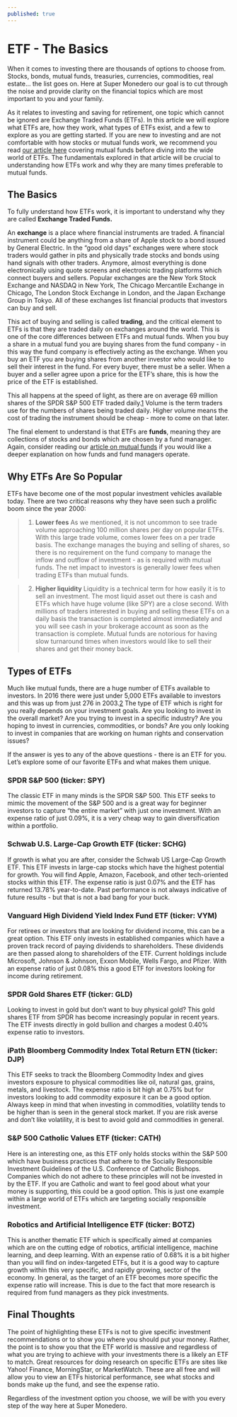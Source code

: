 ```yaml
---
published: true
---
```

# ETF - The Basics

When it comes to investing there are thousands of options to choose from. Stocks, bonds, mutual funds, treasuries, currencies, commodities, real estate… the list goes on. Here at Super Monedero our goal is to cut through the noise and provide clarity on the financial topics which are most important to you and your family. 

As it relates to investing and saving for retirement, one topic which cannot be ignored are Exchange Traded Funds (ETFs). In this article we will explore what ETFs are, how they work, what types of ETFs exist, and a few to explore as you are getting started. If you are new to investing and are not comfortable with how stocks or mutual funds work, we recommend you read [our article here](http://supermonedero.com/2017-07-27-mutual-fund-basics/) covering mutual funds before diving into the wide world of ETFs. The fundamentals explored in that article will be crucial to understanding how ETFs work and why they are many times preferable to mutual funds.

## The Basics

To fully understand how ETFs work, it is important to understand why they are called **Exchange Traded Funds.**

An **exchange** is a place where financial instruments are traded. A financial instrument could be anything from a share of Apple stock to a bond issued by General Electric. In the “good old days” exchanges were where stock traders would gather in pits and physically trade stocks and bonds using hand signals with other traders. Anymore, almost everything is done electronically using quote screens and electronic trading platforms which connect buyers and sellers. Popular exchanges are the New York Stock Exchange and NASDAQ in New York, The Chicago Mercantile Exchange in Chicago, The London Stock Exchange in London, and the Japan Exchange Group in Tokyo. All of these exchanges list financial products that investors can buy and sell.

This act of buying and selling is called **trading**, and the critical element to ETFs is that they are traded daily on exchanges around the world. This is one of the core differences between ETFs and mutual funds. When you buy a share in a mutual fund you are buying shares from the fund company - in this way the fund company is effectively acting as the exchange. When you buy an ETF you are buying shares from another investor who would like to sell their interest in the fund. For every buyer, there must be a seller. When a buyer and a seller agree upon a price for the ETF’s share, this is how the price of the ETF is established.

This all happens at the speed of light, as there are on average 69 million shares of the SPDR S&P 500 ETF traded daily.[1] Volume is the term traders use for the numbers of shares being traded daily. Higher volume means the cost of trading the instrument should be cheap - more to come on that later.

The final element to understand is that ETFs are **funds**, meaning they are collections of stocks and bonds which are chosen by a fund manager. Again, consider reading our [article on mutual funds](http://supermonedero.com/2017-07-27-mutual-fund-basics/) if you would like a deeper explanation on how funds and fund managers operate.

## Why ETFs Are So Popular

ETFs have become one of the most popular investment vehicles available today. There are two critical reasons why they have seen such a prolific boom since the year 2000:

> 1. **Lower fees**
As we mentioned, it is not uncommon to see trade volume approaching 100 million shares per day on popular ETFs. With this large trade volume, comes lower fees on a per trade basis. The exchange manages the buying and selling of shares, so there is no requirement on the fund company to manage the inflow and outflow of investment - as is required with mutual funds. The net impact to investors is generally lower fees when trading ETFs than mutual funds.

> 2. **Higher liquidity**
Liquidity is a technical term for how easily it is to sell an investment. The most liquid asset out there is cash and ETFs which have huge volume (like SPY) are a close second. With millions of traders interested in buying and selling these ETFs on a daily basis the transaction is completed almost immediately and you will see cash in your brokerage account as soon as the transaction is complete. Mutual funds are notorious for having slow turnaround times when investors would like to sell their shares and get their money back.

## Types of ETFs

Much like mutual funds, there are a huge number of ETFs available to investors. In 2016 there were just under 5,000 ETFs available to investors and this was up from just 276 in 2003.[2] The type of ETF which is right for you really depends on your investment goals. Are you looking to invest in the overall market? Are you trying to invest in a specific industry? Are you hoping to invest in currencies, commodities, or bonds? Are you only looking to invest in companies that are working on human rights and conservation issues?

If the answer is yes to any of the above questions - there is an ETF for you. Let’s explore some of our favorite ETFs and what makes them unique.

### SPDR S&P 500 (ticker: SPY)
The classic ETF in many minds is the SPDR S&P 500. This ETF seeks to mimic the movement of the S&P 500 and is a great way for beginner investors to capture “the entire market” with just one investment. With an expense ratio of just 0.09%, it is a very cheap way to gain diversification within a portfolio.

### Schwab U.S. Large-Cap Growth ETF (ticker: SCHG)
If growth is what you are after, consider the Schwab US Large-Cap Growth ETF. This ETF invests in large-cap stocks which have the highest potential for growth. You will find Apple, Amazon, Facebook, and other tech-oriented stocks within this ETF. The expense ratio is just 0.07% and the ETF has returned 13.78% year-to-date. Past performance is not always indicative of future results - but that is not a bad bang for your buck.

### Vanguard High Dividend Yield Index Fund ETF (ticker: VYM)
For retirees or investors that are looking for dividend income, this can be a great option. This ETF only invests in established companies which have a proven track record of paying dividends to shareholders. These dividends are then passed along to shareholders of the ETF. Current holdings include Microsoft, Johnson & Johnson, Exxon Mobile, Wells Fargo, and Pfizer. With an expense ratio of just 0.08% this a good ETF for investors looking for income during retirement.

### SPDR Gold Shares ETF (ticker: GLD)
Looking to invest in gold but don’t want to buy physical gold? This gold shares ETF from SPDR has become increasingly popular in recent years. The ETF invests directly in gold bullion and charges a modest 0.40% expense ratio to investors.

### iPath Bloomberg Commodity Index Total Return ETN (ticker: DJP)
This ETF seeks to track the Bloomberg Commodity Index and gives investors exposure to physical commodities like oil, natural gas, grains, metals, and livestock. The expense ratio is bit high at 0.75% but for investors looking to add commodity exposure it can be a good option. Always keep in mind that when investing in commodities, volatility tends to be higher than is seen in the general stock market. If you are risk averse and don’t like volatility, it is best to avoid gold and commodities in general.

### S&P 500 Catholic Values ETF (ticker: CATH)
Here is an interesting one, as this ETF only holds stocks within the S&P 500 which have business practices that adhere to the Socially Responsible Investment Guidelines of the U.S. Conference of Catholic Bishops. Companies which do not adhere to these principles will not be invested in by the ETF. If you are Catholic and want to feel good about what your money is supporting, this could be a good option. This is just one example within a large world of ETFs which are targeting socially responsible investment.

### Robotics and Artificial Intelligence ETF (ticker: BOTZ)
This is another thematic ETF which is specifically aimed at companies which are on the cutting edge of robotics, artificial intelligence, machine learning, and deep learning. With an expense ratio of 0.68% it is a bit higher than you will find on index-targeted ETFs, but it is a good way to capture growth within this very specific, and rapidly growing, sector of the economy. In general, as the target of an ETF becomes more specific the expense ratio will increase. This is due to the fact that more research is required from fund managers as they pick investments.
	
## Final Thoughts

The point of highlighting these ETFs is not to give specific investment recommendations or to show you where you should put your money. Rather, the point is to show you that the ETF world is massive and regardless of what you are trying to achieve with your investments there is a likely an ETF to match. Great resources for doing research on specific ETFs are sites like Yahoo! Finance, MorningStar, or MarketWatch. These are all free and will allow you to view an ETFs historical performance, see what stocks and bonds make up the fund, and see the expense ratio.

Regardless of the investment option you choose, we will be with you every step of the way here at Super Monedero.

[1]:  https://finance.yahoo.com/quote/SPY/
[2]:  https://www.statista.com/statistics/278249/global-number-of-etfs/